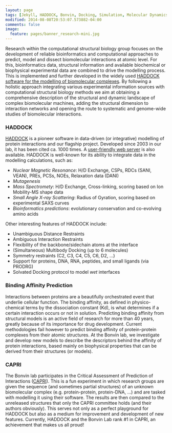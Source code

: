 ```yaml
---
layout: page
tags: [Jekyll, HADDOCK, Bonvin, Docking, Simulation, Molecular Dynamics, Structural Biology, Computational Biology, Modelling, Protein Structure]
modified: 2014-08-08T20:53:07.573882-04:00
comments: false
image:
  feature: pages/banner_research-mini.jpg
---
```


Research within the computational structural biology group focuses on the development of reliable bioinformatics and computational 
approaches to predict, model and dissect biomolecular interactions at atomic level. For this, bioinformatics data, structural 
information and available biochemical or biophysical experimental data are combined to drive the modelling process. 
This is implemented and further developed in the widely used 
[HADDOCK software for the modelling of biomolecular complexes](http://haddock.science.uu.nl).
By following a holistic approach integrating various experimental information sources with computational structural biology methods 
we aim at obtaining a comprehensive description of the structural and dynamic landscape of complex biomolecular machines, adding 
the structural dimension to interaction networks and opening the route to systematic and genome-wide studies of biomolecular 
interactions.

### HADDOCK

[HADDOCK](http://nmr.chem.uu.nl/haddock) is a pioneer software in data-driven (or integrative) modelling of protein interactions and our flagship project. 
Developed since 2003 in our lab, it has been cited ca. 1000 times. A [user-friendly web server](http://haddock.science.uu.nl/services/HADDOCK/haddock.php)
is also available. HADDOCK is well-known for its ability to integrate data in the modelling calculations, such as:

* *Nuclear Magnetic Resonance*: H/D Exchange, CSPs, RDCs (SANI, VEAN), PREs, PCSs, NOEs, Relaxation data (DANI)
* *Mutagenesis*
* *Mass Spectromety*: H/D Exchange, Cross-linking, scoring based on Ion Mobility-MS shape data
* *Small Angle X-ray Scattering*: Radius of Gyration, scoring based on experimental SAXS curves
* *Bioinformatics predictions*: evolutionary conservation and co-evolving amino acids

Other interesting features of HADDOCK include:

* Unambiguous Distance Restraints
* Ambiguous Interaction Restraints
* Flexibility of the backbone/sidechain atoms at the interface
* (Simultaneous) Multibody Docking (up to 6 molecules)
* Symmetry restraints (C2, C3, C4, C5, C6, D2, ...)
* Support for proteins, DNA, RNA, peptides, and small ligands (via PRODRG)
* Solvated Docking protocol to model _wet_ interfaces

### Binding Affinity Prediction

Interactions between proteins are a beautifully orchestrated event that underlie cellular function.
The binding affinity, as defined in physico-chemical terms by the dissociation constant (Kd), is what determines if a certain interaction occurs or not in solution.
Predicting binding affinity from structural models is an active field of research for more than 40 years, greatly because of its importance for drug development.
Current methodologies fail however to predict binding affinity of protein-protein complexes from their atomic structures. 
At the Bonvin lab, we investigate and develop new models to describe the descriptors behind the affinity of protein interactions, based mainly on biophysical properties
that can be derived from their structures (or models).

### CAPRI

The Bonvin lab participates in the Critical Assessment of Prediction of Interactions ([CAPRI](http://www.ebi.ac.uk/msd-srv/capri/)).
This is a fun experiment in which research groups are given the sequence (and sometimes partial structures) of an unknown biomolecular complex (e.g. protein-protein, protein-DNA, ...)
and are tasked with modelling it using their software. The results are then compared to the unreleased structures that only the CAPRI committee holds (and their authors obviously).
This serves not only as a perfect playground for HADDOCK but also as a medium for improvement and development of new features.
Currently, HADDOCK and the Bonvin Lab rank #1 in CAPRI, an achievement that makes us all proud!
